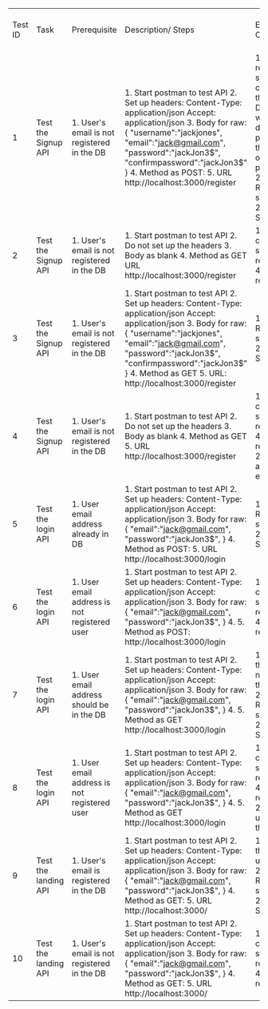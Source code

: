 | | | | | | |
|-|-|-|-|-|-|
|Test ID|Task|Prerequisite|Description/ Steps|Expected Output|Result - Pass/ Fail|
|1|Test the Signup API|1. User's email is not registered in the DB|1. Start postman to test API 2. Set up headers: Content-Type: application/json Accept: application/json 3. Body for raw: {     "username":"jackjones",     "email":"jack@gmail.com",     "password":"jackJon3$",     "confirmpassword":"jackJon3$" } 4. Method as POST: 5. URL http://localhost:3000/register|1. A new record should be created in the Database with the details passed in the body of postman 2. Response status: 200 Success| |
|2|Test the Signup API|1. User's email is not registered in the DB|1. Start postman to test API 2. Do not set up the headers 3. Body as blank 4. Method as GET URL http://localhost:3000/register|1. This call should result in 400 Bad request| |
|3|Test the Signup API|1. User's email is not registered in the DB|1. Start postman to test API 2. Set up headers: Content-Type: application/json Accept: application/json 3. Body for raw: {     "username":"jackjones",     "email":"jack@gmail.com",     "password":"jackJon3$",     "confirmpassword":"jackJon3$" } 4. Method as GET 5. URL: http://localhost:3000/register|1. Response status: 200 Success| |
|4|Test the Signup API|1. User's email is not registered in the DB|1. Start postman to test API 2. Do not set up the headers 3. Body as blank 4. Method as GET 5. URL http://localhost:3000/register|1. This call should result in 400 Bad request 2. User already exists| |
|5|Test the login API|1. User email address already in DB|1. Start postman to test API 2. Set up headers: Content-Type: application/json Accept: application/json 3. Body for raw: {     "email":"jack@gmail.com",     "password":"jackJon3$", } 4. Method as POST: 5. URL http://localhost:3000/login|1.  Response status: 200 Success| |
|6|Test the login API|1. User email address is not registered user|1. Start postman to test API 2. Set up headers: Content-Type: application/json Accept: application/json 3. Body for raw: {     "email":"jack@gmail.com",     "password":"jackJon3$", } 4.  5. Method as POST: http://localhost:3000/login|1. This call should result in 400 Bad request| |
|7|Test the login API|1. User email address should be in the DB |1. Start postman to test API 2. Set up headers: Content-Type: application/json Accept: application/json 3. Body for raw: {     "email":"jack@gmail.com",     "password":"jackJon3$", } 4.  5. Method as GET http://localhost:3000/login|1. Return the user name of the user 2. Response status: 200 Success| |
|8|Test the login API|1. User email address is not registered user|1. Start postman to test API 2. Set up headers: Content-Type: application/json Accept: application/json 3. Body for raw: {     "email":"jack@gmail.com",     "password":"jackJon3$", } 4.  5. Method as GET http://localhost:3000/login|1. This call should result in 400 Bad request 2. No user with that email| |
|9|Test the landing API|1. User's email is registered in the DB|1. Start postman to test API 2. Set up headers: Content-Type: application/json Accept: application/json 3. Body for raw: {     "email":"jack@gmail.com",     "password":"jackJon3$", } 4. Method as GET: 5. URL http://localhost:3000/|1. Return the username 2. Response status: 200 Success| |
|10|Test the landing API|1. User's email is not registered in the DB|1. Start postman to test API 2. Set up headers: Content-Type: application/json Accept: application/json 3. Body for raw: {     "email":"jack@gmail.com",     "password":"jackJon3$", } 4. Method as GET: 5. URL http://localhost:3000/|1. This call should result in 400 Bad request| |
